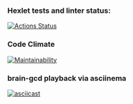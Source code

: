 ### Hexlet tests and linter status:
[![Actions Status](https://github.com/dmitry1210/frontend-project-lvl1/workflows/hexlet-check/badge.svg)](https://github.com/dmitry1210/frontend-project-lvl1/actions)

### Code Climate
[![Maintainability](https://api.codeclimate.com/v1/badges/e729eea71a9bb1027faf/maintainability)](https://codeclimate.com/github/dmitry1210/frontend-project-lvl1/maintainability)

### brain-gcd playback via asciinema
[![asciicast](https://asciinema.org/a/fsQ8jmQtSHP7MaaCLgHxd6vQz.svg)](https://asciinema.org/a/fsQ8jmQtSHP7MaaCLgHxd6vQz)

